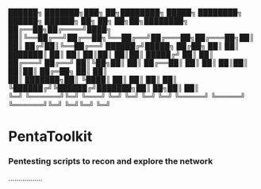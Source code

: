
██████╗ ███████╗███╗   ██╗████████╗ █████╗ ████████╗ ██████╗  ██████╗ ██╗     ██╗  ██╗██╗████████╗
██╔══██╗██╔════╝████╗  ██║╚══██╔══╝██╔══██╗╚══██╔══╝██╔═══██╗██╔═══██╗██║     ██║ ██╔╝██║╚══██╔══╝
██████╔╝█████╗  ██╔██╗ ██║   ██║   ███████║   ██║   ██║   ██║██║   ██║██║     █████╔╝ ██║   ██║   
██╔═══╝ ██╔══╝  ██║╚██╗██║   ██║   ██╔══██║   ██║   ██║   ██║██║   ██║██║     ██╔═██╗ ██║   ██║   
██║     ███████╗██║ ╚████║   ██║   ██║  ██║   ██║   ╚██████╔╝╚██████╔╝███████╗██║  ██╗██║   ██║   
╚═╝     ╚══════╝╚═╝  ╚═══╝   ╚═╝   ╚═╝  ╚═╝   ╚═╝    ╚═════╝  ╚═════╝ ╚══════╝╚═╝  ╚═╝╚═╝   ╚═╝   

# PentaToolkit
### Pentesting scripts to recon and explore the network

.................
